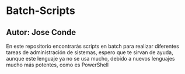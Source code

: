# Batch-Scripts
## Autor: Jose Conde 

En este repositorio encontrarás scripts en batch para realizar diferentes tareas de administración
de sistemas, espero que te sirvan de ayuda, aunque este lenguaje ya no se usa mucho, debido a nuevos 
lenguajes mucho más potentes, como es PowerShell
